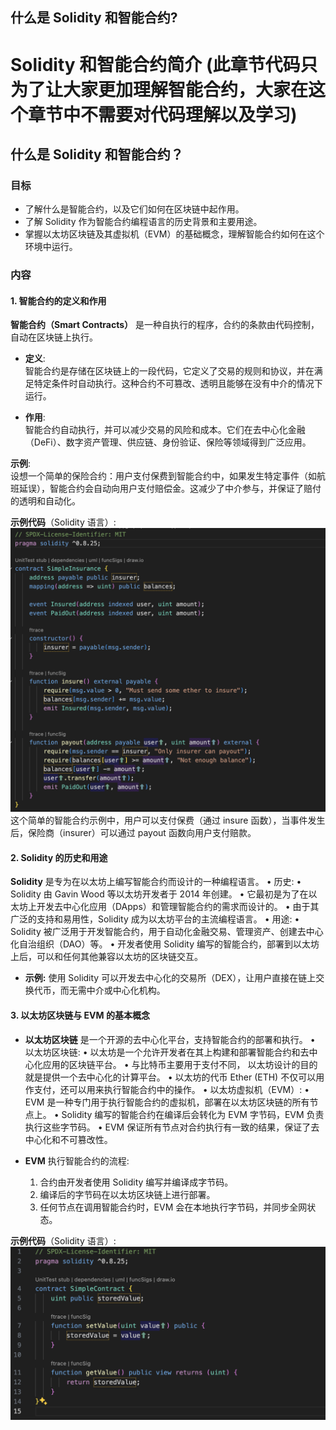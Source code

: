 ## 什么是 Solidity 和智能合约?

# Solidity 和智能合约简介 (此章节代码只为了让大家更加理解智能合约，大家在这个章节中不需要对代码理解以及学习)

## 什么是 Solidity 和智能合约？

### 目标

- 了解什么是智能合约，以及它们如何在区块链中起作用。
- 了解 Solidity 作为智能合约编程语言的历史背景和主要用途。
- 掌握以太坊区块链及其虚拟机（EVM）的基础概念，理解智能合约如何在这个环境中运行。

### 内容

#### 1. 智能合约的定义和作用

**智能合约（Smart Contracts）** 是一种自执行的程序，合约的条款由代码控制，自动在区块链上执行。

- **定义**:  
  智能合约是存储在区块链上的一段代码，它定义了交易的规则和协议，并在满足特定条件时自动执行。这种合约不可篡改、透明且能够在没有中介的情况下运行。

- **作用**:  
  智能合约自动执行，并可以减少交易的风险和成本。它们在去中心化金融（DeFi）、数字资产管理、供应链、身份验证、保险等领域得到广泛应用。

**示例**:  
设想一个简单的保险合约：用户支付保费到智能合约中，如果发生特定事件（如航班延误），智能合约会自动向用户支付赔偿金。这减少了中介参与，并保证了赔付的透明和自动化。

**示例代码**（Solidity 语言）:
![](img/1-1.png)
这个简单的智能合约示例中，用户可以支付保费（通过 insure 函数），当事件发生后，保险商（insurer）可以通过 payout 函数向用户支付赔款。



#### 2. Solidity 的历史和用途

**Solidity** 是专为在以太坊上编写智能合约而设计的一种编程语言。
	•	历史:
	•	Solidity 由 Gavin Wood 等以太坊开发者于 2014 年创建。
	•	它最初是为了在以太坊上开发去中心化应用（DApps）和管理智能合约的需求而设计的。
	•	由于其广泛的支持和易用性，Solidity 成为以太坊平台的主流编程语言。
	•	用途:
	•	Solidity 被广泛用于开发智能合约，用于自动化金融交易、管理资产、创建去中心化自治组织（DAO）等。
	•	开发者使用 Solidity 编写的智能合约，部署到以太坊上后，可以和任何其他兼容以太坊的区块链交互。

- **示例:**
使用 Solidity 可以开发去中心化的交易所（DEX），让用户直接在链上交换代币，而无需中介或中心化机构。



#### 3. 以太坊区块链与 EVM 的基本概念

- **以太坊区块链** 是一个开源的去中心化平台，支持智能合约的部署和执行。
	•	以太坊区块链:
	•	以太坊是一个允许开发者在其上构建和部署智能合约和去中心化应用的区块链平台。
	•	与比特币主要用于支付不同， 以太坊设计的目的就是提供一个去中心化的计算平台。
	•	以太坊的代币 Ether (ETH) 不仅可以用作支付，还可以用来执行智能合约中的操作。
	•	以太坊虚拟机（EVM）:
	•	EVM 是一种专门用于执行智能合约的虚拟机，部署在以太坊区块链的所有节点上。
	•	Solidity 编写的智能合约在编译后会转化为 EVM 字节码，EVM 负责执行这些字节码。
	•	EVM 保证所有节点对合约执行有一致的结果，保证了去中心化和不可篡改性。

- **EVM** 执行智能合约的流程:
	1.	合约由开发者使用 Solidity 编写并编译成字节码。
	2.	编译后的字节码在以太坊区块链上进行部署。
	3.	任何节点在调用智能合约时，EVM 会在本地执行字节码，并同步全网状态。


**示例代码**（Solidity 语言）:
![](img/3-1.png)